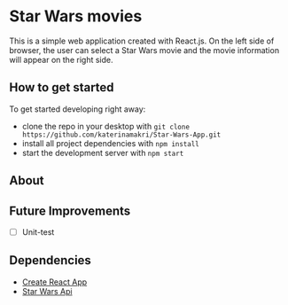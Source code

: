 # Star Wars movies

This is a simple web application created with React.js. On the left side of browser, the user can select a Star Wars movie and the movie information will appear on the right side.

## How to get started
To get started developing right away:

* clone the repo in your desktop with `git clone https://github.com/katerinamakri/Star-Wars-App.git`
* install all project dependencies with `npm install`
* start the development server with `npm start`

## About


## Future Improvements
- [ ] Unit-test

## Dependencies
* [Create React App](https://github.com/facebook/create-react-app)
* [Star Wars Api](https://star-wars-api.herokuapp.com/films)
